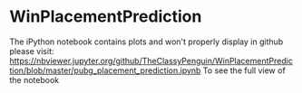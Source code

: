 # WinPlacementPrediction

The iPython notebook contains plots and won't properly display in github please visit:
https://nbviewer.jupyter.org/github/TheClassyPenguin/WinPlacementPrediction/blob/master/pubg_placement_prediction.ipynb
To see the full view of the notebook
